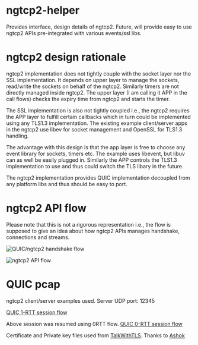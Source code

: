 # ngtcp2-helper
Provides interface, design details of ngtcp2. Future, will provide easy to use ngtcp2 APIs pre-integrated with various events/ssl libs.

# ngtcp2 design rationale
ngtcp2 implementation does not tightly couple with the socket layer nor the SSL
implementation. It depends on upper layer to manage the sockets, read/write the
sockets on behalf of the ngtcp2. Similarly timers are not directly managed
inside ngtcp2. The upper layer (I am calling it APP in the call flows) checks
the expiry time from ngtcp2 and starts the timer.

The SSL implementation is also not tightly coupled i.e., the ngtcp2 requires
the APP layer to fulfill certain callbacks which in turn could be implemented
using any TLS1.3 implementation. The existing example client/server apps in the
ngtcp2 use libev for socket management and OpenSSL for TLS1.3 handling.

The advantage with this design is that the app layer is free to choose any
event library for sockets, timers etc. The example uses libevent, but libuv can
as well be easily plugged in. Similarly the APP controls the TLS1.3
implementation to use and thus could switch the TLS libary in the future.

The ngtcp2 implementation provides QUIC implementation decoupled from any
platform libs and thus should be easy to port.

# ngtcp2 API flow

Please note that this is not a rigorous representation i.e., the flow is
supposed to give an idea about how ngtcp2 APIs manages handshake, connections
and streams.

![QUIC/ngtcp2 handshake flow](http://www.plantuml.com/plantuml/proxy?src=https://raw.githubusercontent.com/nyrahul/ngtcp2-helper/master/res/ngtcp2-handshake.puml?cache=no)

![ngtcp2 API flow](http://www.plantuml.com/plantuml/proxy?src=https://raw.githubusercontent.com/nyrahul/ngtcp2-helper/master/res/ngtcp2-api-flow.puml?cache=no)

# QUIC pcap

ngtcp2 client/server examples used.
Server UDP port: 12345

[QUIC 1-RTT session flow](pcap/quic-1rtt-sess.pcap)

Above session was resumed using 0RTT flow.
[QUIC 0-RTT session flow](pcap/quic-0rtt-sess.pcap)

Certificate and Private key files used from [TalkWithTLS](https://github.com/nyrahul/TalkWithTLS/tree/master/certs/RSA_Certs).
Thanks to [Ashok](https://github.com/raja-ashok)
